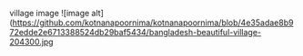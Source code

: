 village image
![image alt](https://github.com/kotnanapoornima/kotnanapoornima/blob/4e35adae8b972edde2e6713388524db29baf5434/bangladesh-beautiful-village-204300.jpg
